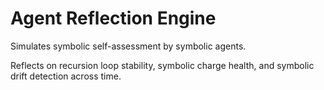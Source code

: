 # Agent Reflection Engine

Simulates symbolic self-assessment by symbolic agents.

Reflects on recursion loop stability, symbolic charge health, and symbolic drift detection across time.

